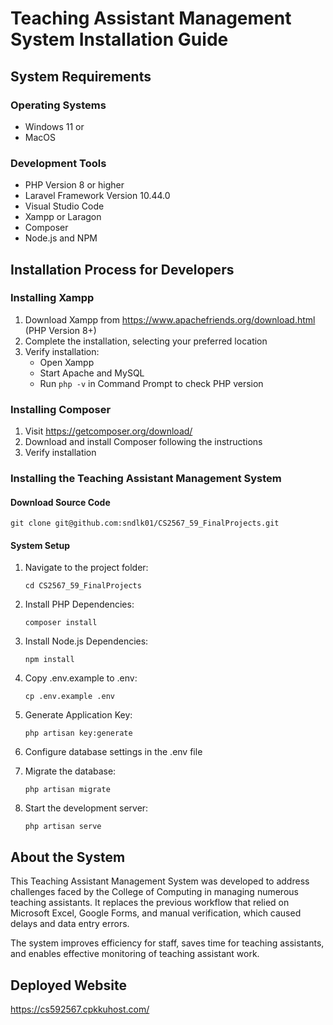 # Teaching Assistant Management System Installation Guide

## System Requirements

### Operating Systems
- Windows 11 or
- MacOS

### Development Tools
- PHP Version 8 or higher
- Laravel Framework Version 10.44.0
- Visual Studio Code
- Xampp or Laragon
- Composer
- Node.js and NPM

## Installation Process for Developers

### Installing Xampp
1. Download Xampp from https://www.apachefriends.org/download.html (PHP Version 8+)
2. Complete the installation, selecting your preferred location
3. Verify installation:
   - Open Xampp
   - Start Apache and MySQL
   - Run `php -v` in Command Prompt to check PHP version

### Installing Composer
1. Visit https://getcomposer.org/download/
2. Download and install Composer following the instructions
3. Verify installation

### Installing the Teaching Assistant Management System

#### Download Source Code
```
git clone git@github.com:sndlk01/CS2567_59_FinalProjects.git
```

#### System Setup
1. Navigate to the project folder:
   ```
   cd CS2567_59_FinalProjects
   ```

2. Install PHP Dependencies:
   ```
   composer install
   ```

3. Install Node.js Dependencies:
   ```
   npm install
   ```

4. Copy .env.example to .env:
   ```
   cp .env.example .env
   ```

5. Generate Application Key:
   ```
   php artisan key:generate
   ```

6. Configure database settings in the .env file

7. Migrate the database:
   ```
   php artisan migrate
   ```

8. Start the development server:
   ```
   php artisan serve
   ```

## About the System

This Teaching Assistant Management System was developed to address challenges faced by the College of Computing in managing numerous teaching assistants. It replaces the previous workflow that relied on Microsoft Excel, Google Forms, and manual verification, which caused delays and data entry errors.

The system improves efficiency for staff, saves time for teaching assistants, and enables effective monitoring of teaching assistant work.


## Deployed Website
https://cs592567.cpkkuhost.com/
